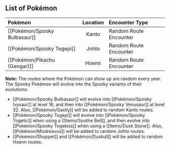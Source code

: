 ## List of Pokémon

Pokémon | Location | Encounter Type
:--- | :---: | :---
[[Pokémon/Spooky Bulbasaur]] | Kanto  | Random Route Encounter
[[Pokémon/Spooky Togepi]] | Johto | Random Route Encounter
[[Pokémon/Pikachu (Gengar)]] | Hoenn | Random Route Encounter

**Note:** The routes where the Pokémon can show up are random every year.  The Spooky Pokémon will evolve into the Spooky variants of their evolutions:
- [[Pokémon/Spooky Bulbasaur]] will evolve into [[Pokémon/Spooky Ivysaur]] at level 16, and then into [[Pokémon/Spooky Venusaur]] at level 32.  Also, [[Pokémon/Gastly]] will be added to random Kanto routes.
- [[Pokémon/Spooky Togepi]] will evolve into [[Pokémon/Spooky Togetic]] when using a [[Items/Soothe Bell]], and then evolve into [[Pokémon/Spooky Togekiss]] when using a [[Items/Dusk Stone]]. Also, [[Pokémon/Misdreavus]] will be added to random Johto routes.
- [[Pokémon/Shuppet]] and [[Pokémon/Duskull]] will be added to random Hoenn routes.